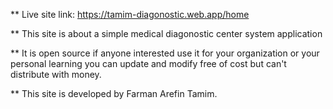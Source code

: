 ** Live site link: https://tamim-diagonostic.web.app/home

** This site is about a simple medical diagonostic center system application

** It is open source if anyone interested use it for your organization or your personal 
        learning you can update and modify free of cost but can't distribute with money.


** This site is developed by Farman Arefin Tamim.       
